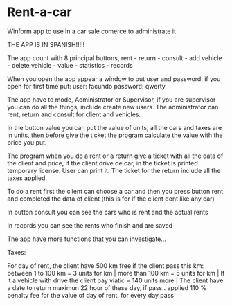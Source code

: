 # Rent-a-car
Winform app to use in a car sale comerce to administrate it

THE APP IS IN SPANISH!!!!!

The app count with 8 principal buttons, rent - return - consult - add vehicle - delete vehicle - value - statistics - records

When you open the app appear a window to put user and password, if you open for first time put: user: facundo password: qwerty

The app have to mode, Administrator or Supervisor, if you are supervisor you can do all the things, include create new users. The administrator can rent, return and consult for client and vehicles.

In the button value you can put the value of units, all the cars and taxes are in units, then before give the ticket the program calculate the value with the price you put.

The program when you do a rent or a return give a ticket with all the data of the client and price, if the client drive de car, in the ticket is printed temporary license. User can print it. The ticket for the return include all the taxes applied.

To do a rent first the client can choose a car and then you press button rent and completed the data of client (this is for if the client dont like any car)

In button consult you can see the cars who is rent and the actual rents

In records you can see the rents who finish and are saved

The app have more functions that you can investigate...

Taxes:

For day of rent, the client have 500 km free if the client pass this km: 
between 1 to 100 km = 3 units for km | 
more than 100 km = 5 units for km |
If it a vehicle with drive the client pay viatic = 140 units more |
The client have a date to return maximun 22 hour of these day, if pass.. applied 110 % penalty fee for the value of day of rent, for every day pass
